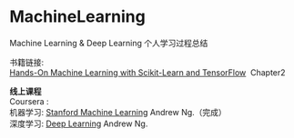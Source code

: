 # MachineLearning
Machine Learning &amp; Deep Learning
个人学习过程总结

书籍链接:   
[Hands-On Machine Learning with Scikit-Learn and TensorFlow](http://www.deeplearningitalia.com/wp-content/uploads/2017/12/Dropbox_Hands-On-Machine-Learning-with-Scikit-Learn-and-Tensorflow-Aurelien-Geron.pdf)  Chapter2

**线上课程**  
Coursera :<br> 
机器学习: [Stanford Machine Learning](https://www.coursera.org/learn/machine-learning/home/welcome) Andrew Ng.（完成）<br>
深度学习: [Deep Learning](https://www.coursera.org/learn/neural-networks-deep-learning/home/welcome) Andrew Ng.





